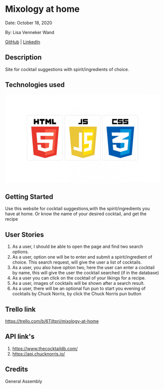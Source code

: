 # Mixology at home

Date: October 18, 2020

By: Lisa Venneker Wand

[GitHub](https://github.com/LisaKVW) |
[LinkedIn](https://www.linkedin.com/in/lisa-venneker-wand-8413ab25/)

## Description
Site for cocktail suggestions with spirit/ingredients of choice.

## Technologies used
![logos](./img/logo.jpg)

## Getting Started
Use this website for cocktail suggestions,with the spirit/ingredients you have at home. 
Or know the name of your desired cocktail, and get the recipe


## User Stories
1. As a user, I should be able to open the page and find two search options.
2. As a user, option one will be to enter and submit a spirit/ingredient of choice. This search request, will give the user a list of cocktails.
3. As a user, you also have option two, here the user can enter a cocktail by name, this will give the user the cocktail searched (if in the database)
4. As a user you can click on the cocktail of your likings for a recipe.
5. As a user, images of cocktails will be shown after a search result.
6. As a user, there will be an optional fun pun to start you evening of cocktails by Chuck Norris, by click the Chuck Norris pun button

## Trello link
https://trello.com/b/6Tiltpri/mixology-at-home

## API link's
1. https://www.thecocktaildb.com/
2. https://api.chucknorris.io/ 

## Credits
General Assembly

